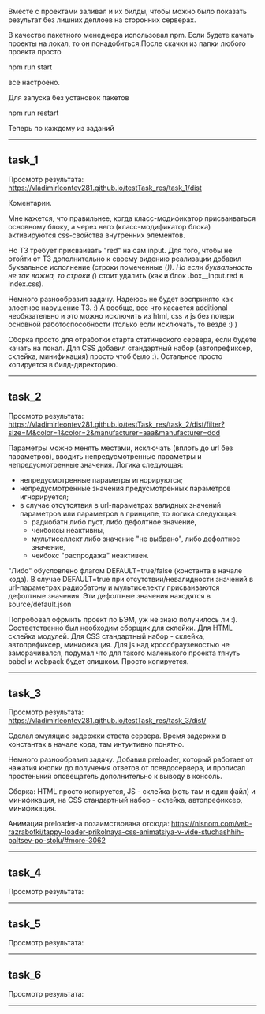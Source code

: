 Вместе с проектами заливал и их билды, чтобы можно было показать результат без лишних деплоев на сторонних серверах.

В качестве пакетного менеджера использовал npm. Если будете качать проекты на локал, то он понадобиться.После скачки из папки любого проекта просто

npm run start

все настроено.

Для запуска без установок пакетов

npm run restart


Теперь по каждому из заданий

******************************
task_1
----------
Просмотр результата: https://vladimirleontev281.github.io/testTask_res/task_1/dist

Коментарии.

  Мне кажется, что правильнее, когда класс-модификатор присваиваться основному блоку,
  а через него (класс-модификатор блока) активируются css-свойства внутренних элементов.

  Но ТЗ требует присваивать "red" на сам input.
  Для того, чтобы не отойти от ТЗ дополнительно к своему видению реализации 
  добавил буквальное исполнение (строки помеченные (*)).
  Но если буквальность не так важна, то строки (*) стоит удалить 
  (как и блок .box__input.red в index.css).

  Немного разнообразил задачу. Надеюсь не будет воспринято как злостное нарушение ТЗ. :)
  А вообще, все что касается additional необязательно и это можно исключить из html, css и js
  без потери основной работоспособности (только если исключать, то везде :) )

Сборка просто для отработки старта статического сервера, если будете качать на локал. Для CSS добавил стандартный набор (автопрефиксер, склейка, минификация) просто чтоб было :). Остальное просто копируется в билд-директорию.

******************************
task_2
----------
Просмотр результата: https://vladimirleontev281.github.io/testTask_res/task_2/dist/filter?size=M&color=1&color=2&manufacturer=aaa&manufacturer=ddd

Параметры можно менять местами, исключать (вплоть до url без параметров), вводить непредусмотренные параметры и непредусмотренные значения. Логика следующая:

- непредусмотренные параметры игнорируются;
- непредусмотренные значения предусмотренных параметров игнорируется;
- в случае отсутсятвия в url-параметрах валидных значений параметров или параметров в принципе, то логика следующая:
    - радиобатн либо пуст, либо дефолтное значение,
    - чекбоксы неактивны,
    - мультиселлект либо значение "не выбрано", либо дефолтное значение,
    - чекбокс "распродажа" неактивен.

"Либо" обусловлено флагом DEFAULT=true/false (константа в начале кода). В случае DEFAULT=true при отсутствии/невалидности значений в url-параметрах радиобатону и мультиселекту присваиваются дефолтные значения. Эти дефолтные значения находятся в source/default.json

Попробовал офрмить проект по БЭМ, уж не знаю получилось ли :). Соответственно был необходим сборщик для склейки. Для HTML склейка модулей. Для CSS стандартный набор - склейка, автопрефиксер, минификация. Для js над кроссбраузеностью не заморачивался, подумал что для такого маленького проекта тянуть babel и webpack будет слишком. Просто копируется.

******************************
task_3
----------
Просмотр результата: https://vladimirleontev281.github.io/testTask_res/task_3/dist/

Сделал эмуляцию задержки ответа сервера. Время задержки в константах в начале кода, там интуитивно понятно.

Немного разнообразил задачу. Добавил preloader, который работает от нажатия кнопки до получения ответов от псевдосервера, и прописал простенький оповещатель дополнительно к выводу в консоль.

Сборка: HTML просто копируется, JS - склейка (хоть там и один файл) и минификация, на CSS стандартный набор - склейка, автопрефиксер, минификация. 

Анимация preloader-а позаимствована отсюда: https://nisnom.com/veb-razrabotki/tappy-loader-prikolnaya-css-animatsiya-v-vide-stuchashhih-paltsev-po-stolu/#more-3062

******************************
task_4
----------
Просмотр результата: 


******************************
task_5
----------
Просмотр результата: 


******************************
task_6
----------
Просмотр результата: 


******************************
